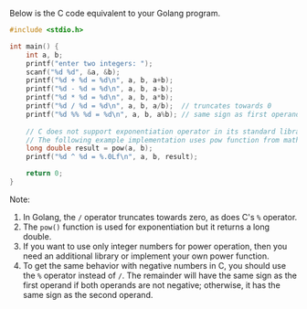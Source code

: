 Below is the C code equivalent to your Golang program.

```c
#include <stdio.h>

int main() {
    int a, b;
    printf("enter two integers: ");
    scanf("%d %d", &a, &b);
    printf("%d + %d = %d\n", a, b, a+b);
    printf("%d - %d = %d\n", a, b, a-b);
    printf("%d * %d = %d\n", a, b, a*b);
    printf("%d / %d = %d\n", a, b, a/b);  // truncates towards 0
    printf("%d %% %d = %d\n", a, b, a%b); // same sign as first operand
    
    // C does not support exponentiation operator in its standard library, so we'll have to implement it ourselves.
    // The following example implementation uses pow function from math.h, which has no integer-only version
    long double result = pow(a, b);
    printf("%d ^ %d = %.0Lf\n", a, b, result); 

    return 0;
}
```
Note:
1. In Golang, the `/` operator truncates towards zero, as does C's `%` operator.
2. The `pow()` function is used for exponentiation but it returns a long double. 
3. If you want to use only integer numbers for power operation, then you need an additional library or implement your own power function.
4. To get the same behavior with negative numbers in C, you should use the `%` operator instead of `/`. The remainder will have the same sign as the first operand if both operands are not negative; otherwise, it has the same sign as the second operand.
